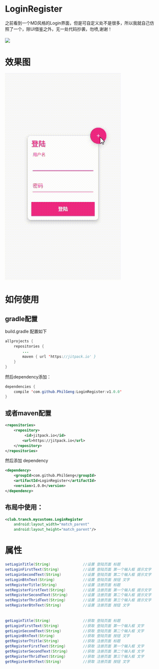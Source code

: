 # LoginRegister
之前看到一个MD风格的Login界面，但是可自定义处不是很多，所以我就自己仿照了一个，除UI借鉴之外，无一处代码抄袭，勿喷,谢谢！
#### [![](https://jitpack.io/v/PhilGeng/LoginRegister.svg)](https://jitpack.io/#PhilGeng/LoginRegister)
# 效果图
![效果图](https://github.com/PhilGeng/LoginRegister/blob/master/screenshot/2.gif)

# 如何使用
## gradle配置
build.gradle 配置如下
```java
allprojects {
	repositories {
		...
		maven { url 'https://jitpack.io' }
	}
}
```
然后dependency添加：
```java
dependencies {
	compile 'com.github.PhilGeng:LoginRegister:v1.0.0'
}
```

## 或者maven配置
```xml
<repositories>
	<repository>
		 <id>jitpack.io</id>
		<url>https://jitpack.io</url>
	</repository>
</repositories>
```
然后添加 dependency
```xml
<dependency>
	<groupId>com.github.PhilGeng</groupId>
	<artifactId>LoginRegister</artifactId>
	<version>1.0.0</version>
</dependency>
```

## 布局中使用：
```xml
<club.tranch.mycustoms.LoginRegister
    android:layout_width="match_parent"
    android:layout_height="match_parent"/>
```


# 属性
```java
setLoginTitle(String)               //设置 登陆页面 标题
setLoginFirstText(String)           //设置 登陆页面 第一个输入框 提示文字
setLoginSecondText(String)          //设置 登陆页面 第二个输入框 提示文字
setLoginBtnText(String)             //设置 登陆页面 按钮 文字
setRegisterTitle(String)            //设置 注册页面 标题
setRegisterFirstText(String)        //设置 注册页面 第一个输入框 提示文字
setRegisterSecondText(String)       //设置 注册页面 第二个输入框 提示文字
setRegisterThridText(String)        //设置 注册页面 第三个输入框 提示文字
setRegisterBtnText(String)          //设置 注册页面 按钮 文字


getLoginTitle(String)               //获取 登陆页面 标题
getLoginFirstText(String)           //获取 登陆页面 第一个输入框 文字
getLoginSecondText(String)          //获取 登陆页面 第二个输入框 文字
getLoginBtnText(String)             //获取 登陆页面 按钮 文字
getRegisterTtitle(String)           //获取 注册页面 标题
getRegisterFirstText(String)        //获取 注册页面 第一个输入框 文字
getRegisterSecondText(String)       //获取 注册页面 第二个输入框 文字
getRegisterThridText(String)        //获取 注册页面 第三个输入框 文字
getRegisterBtnText(String)          //获取 注册页面 按钮 文字


``` 
